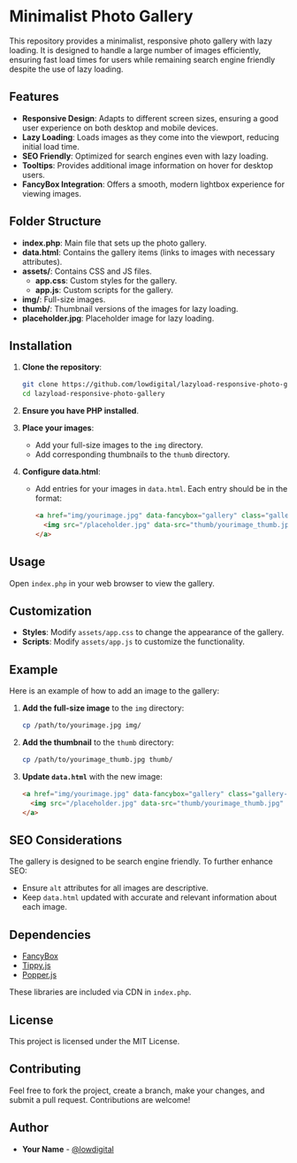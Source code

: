 
# Minimalist Photo Gallery

This repository provides a minimalist, responsive photo gallery with lazy loading. It is designed to handle a large number of images efficiently, ensuring fast load times for users while remaining search engine friendly despite the use of lazy loading.

## Features

- **Responsive Design**: Adapts to different screen sizes, ensuring a good user experience on both desktop and mobile devices.
- **Lazy Loading**: Loads images as they come into the viewport, reducing initial load time.
- **SEO Friendly**: Optimized for search engines even with lazy loading.
- **Tooltips**: Provides additional image information on hover for desktop users.
- **FancyBox Integration**: Offers a smooth, modern lightbox experience for viewing images.

## Folder Structure

- **index.php**: Main file that sets up the photo gallery.
- **data.html**: Contains the gallery items (links to images with necessary attributes).
- **assets/**: Contains CSS and JS files.
  - **app.css**: Custom styles for the gallery.
  - **app.js**: Custom scripts for the gallery.
- **img/**: Full-size images.
- **thumb/**: Thumbnail versions of the images for lazy loading.
- **placeholder.jpg**: Placeholder image for lazy loading.

## Installation

1. **Clone the repository**:
   ```sh
   git clone https://github.com/lowdigital/lazyload-responsive-photo-gallery.git
   cd lazyload-responsive-photo-gallery
   ```

2. **Ensure you have PHP installed**.

3. **Place your images**:
   - Add your full-size images to the `img` directory.
   - Add corresponding thumbnails to the `thumb` directory.

4. **Configure data.html**:
   - Add entries for your images in `data.html`. Each entry should be in the format:
     ```html
     <a href="img/yourimage.jpg" data-fancybox="gallery" class="gallery-item">
       <img src="/placeholder.jpg" data-src="thumb/yourimage_thumb.jpg" alt="Your image description">
     </a>
     ```

## Usage

Open `index.php` in your web browser to view the gallery.

## Customization

- **Styles**: Modify `assets/app.css` to change the appearance of the gallery.
- **Scripts**: Modify `assets/app.js` to customize the functionality.

## Example

Here is an example of how to add an image to the gallery:

1. **Add the full-size image** to the `img` directory:
   ```sh
   cp /path/to/yourimage.jpg img/
   ```

2. **Add the thumbnail** to the `thumb` directory:
   ```sh
   cp /path/to/yourimage_thumb.jpg thumb/
   ```

3. **Update `data.html`** with the new image:
   ```html
   <a href="img/yourimage.jpg" data-fancybox="gallery" class="gallery-item">
     <img src="/placeholder.jpg" data-src="thumb/yourimage_thumb.jpg" alt="Description of your image">
   </a>
   ```

## SEO Considerations

The gallery is designed to be search engine friendly. To further enhance SEO:

- Ensure `alt` attributes for all images are descriptive.
- Keep `data.html` updated with accurate and relevant information about each image.

## Dependencies

- [FancyBox](https://fancyapps.com/fancybox/4/)
- [Tippy.js](https://atomiks.github.io/tippyjs/)
- [Popper.js](https://popper.js.org/)

These libraries are included via CDN in `index.php`.

## License

This project is licensed under the MIT License.

## Contributing

Feel free to fork the project, create a branch, make your changes, and submit a pull request. Contributions are welcome!

## Author

- **Your Name** - [@lowdigital](https://t.me/low_digital)
